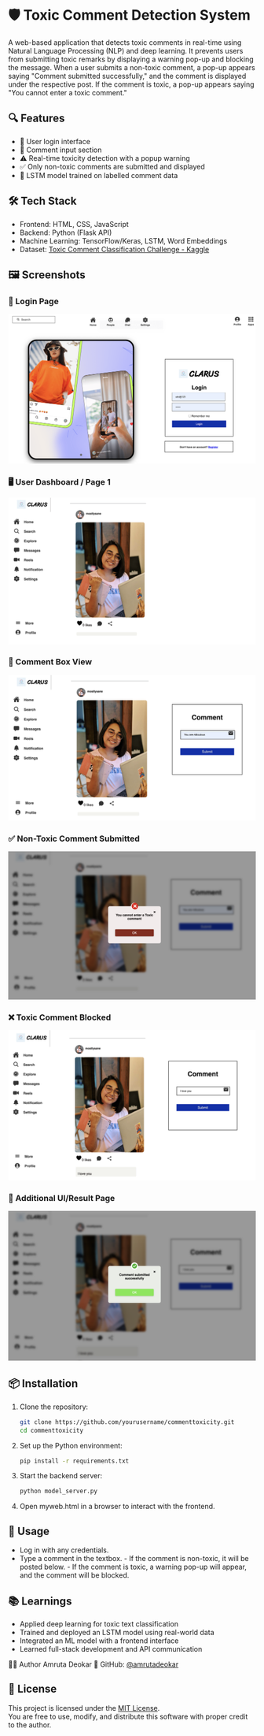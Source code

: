 # 🛡️ Toxic Comment Detection System

A web-based application that detects toxic comments in real-time using Natural Language Processing (NLP) and deep learning. It prevents users from submitting toxic remarks by displaying a warning pop-up and blocking the message. When a user submits a non-toxic comment, a pop-up appears saying "Comment submitted successfully," and the comment is displayed under the respective post. If the comment is toxic, a pop-up appears saying "You cannot enter a toxic comment."

## 🔍 Features

- 🔐 User login interface  
- 💬 Comment input section  
- ⚠️ Real-time toxicity detection with a popup warning  
- ✅ Only non-toxic comments are submitted and displayed  
- 🤖 LSTM model trained on labelled comment data  

## 🛠️ Tech Stack

- Frontend: HTML, CSS, JavaScript  
- Backend: Python (Flask API)  
- Machine Learning: TensorFlow/Keras, LSTM, Word Embeddings  
- Dataset: [Toxic Comment Classification Challenge - Kaggle](https://www.kaggle.com/c/jigsaw-toxic-comment-classification-challenge)

## 🖼️ Screenshots

### 🔐 Login Page
![Login Page](https://github.com/amrutadeokar/CommentToxicity/blob/main/Project%20Photos/login.jpg)

### 🖥️ User Dashboard / Page 1
![Page 1](https://github.com/amrutadeokar/CommentToxicity/blob/main/Project%20Photos/page1.jpg)

### 💬 Comment Box View
![Page 2](https://github.com/amrutadeokar/CommentToxicity/blob/main/Project%20Photos/page2.jpg)

### ✅ Non-Toxic Comment Submitted
![Page 3](https://github.com/amrutadeokar/CommentToxicity/blob/main/Project%20Photos/page3.jpg)

### ❌ Toxic Comment Blocked
![Page 4](https://github.com/amrutadeokar/CommentToxicity/blob/main/Project%20Photos/page4.jpg)

### 📄 Additional UI/Result Page
![Page 5](https://github.com/amrutadeokar/CommentToxicity/blob/main/Project%20Photos/page5.jpg)


## 📦 Installation

1. Clone the repository:
   ```bash
   git clone https://github.com/yourusername/commenttoxicity.git
   cd commenttoxicity

2. Set up the Python environment:
   ```bash
   pip install -r requirements.txt
   
3. Start the backend server:
   ```bash
   python model_server.py

4. Open myweb.html in a browser to interact with the frontend.

## 🚀 Usage
- Log in with any credentials.
- Type a comment in the textbox.
       - If the comment is non-toxic, it will be posted below.
       - If the comment is toxic, a warning pop-up will appear, and the comment will be blocked.

## 📚 Learnings
- Applied deep learning for toxic text classification
- Trained and deployed an LSTM model using real-world data
- Integrated an ML model with a frontend interface
- Learned full-stack development and API communication

 🙋‍♀️ Author
Amruta Deokar
🔗 GitHub: [@amrutadeokar](https://github.com/amrutadeokar)

## 📝 License

This project is licensed under the [MIT License](./LICENSE).  
You are free to use, modify, and distribute this software with proper credit to the author.

